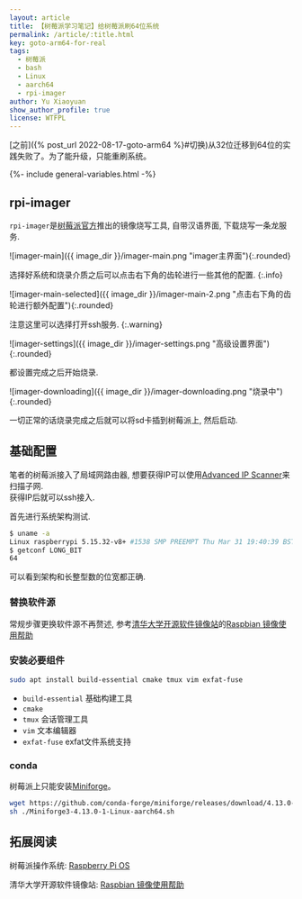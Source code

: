 ```yaml
---
layout: article
title: 【树莓派学习笔记】给树莓派刷64位系统
permalink: /article/:title.html
key: goto-arm64-for-real
tags: 
  - 树莓派
  - bash
  - Linux
  - aarch64
  - rpi-imager
author: Yu Xiaoyuan
show_author_profile: true
license: WTFPL
---
```


[之前]({% post_url 2022-08-17-goto-arm64 %}#切换)从32位迁移到64位的实践失败了。为了能升级，只能重刷系统。

<!--more-->

<!-- begin include -->
{%- include general-variables.html -%}
<!-- end include -->

<!-- begin private variable of Liquid -->

<!-- end private variable of Liquid -->

## rpi-imager

`rpi-imager`是[树莓派官方](https://www.raspberrypi.com/software/)推出的镜像烧写工具, 自带汉语界面, 下载烧写一条龙服务.

![imager-main]({{ image_dir }}/imager-main.png "imager主界面"){:.rounded}

选择好系统和烧录介质之后可以点击右下角的齿轮进行一些其他的配置.
{:.info}

![imager-main-selected]({{ image_dir }}/imager-main-2.png "点击右下角的齿轮进行额外配置"){:.rounded}

注意这里可以选择打开ssh服务.
{:.warning}

![imager-settings]({{ image_dir }}/imager-settings.png "高级设置界面"){:.rounded}

都设置完成之后开始烧录.

![imager-downloading]({{ image_dir }}/imager-downloading.png "烧录中"){:.rounded}

一切正常的话烧录完成之后就可以将sd卡插到树莓派上, 然后启动.

## 基础配置

笔者的树莓派接入了局域网路由器, 想要获得IP可以使用[Advanced IP Scanner](https://www.advanced-ip-scanner.com/)来扫描子网.  
获得IP后就可以ssh接入.

首先进行系统架构测试.

```bash
$ uname -a
Linux raspberrypi 5.15.32-v8+ #1538 SMP PREEMPT Thu Mar 31 19:40:39 BST 2022 aarch64 GNU/Linux
$ getconf LONG_BIT
64
```

可以看到架构和长整型数的位宽都正确.

### 替换软件源

常规步骤更换软件源不再赘述, 参考[清华大学开源软件镜像站](https://mirrors.tuna.tsinghua.edu.cn/)的[Raspbian 镜像使用帮助](https://mirrors.tuna.tsinghua.edu.cn/)

### 安装必要组件

```bash
sudo apt install build-essential cmake tmux vim exfat-fuse
```

- `build-essential` 基础构建工具
- `cmake`
- `tmux` 会话管理工具
- `vim` 文本编辑器
- `exfat-fuse` exfat文件系统支持

### conda

树莓派上只能安装[Miniforge](https://github.com/conda-forge/miniforge)。

```bash
wget https://github.com/conda-forge/miniforge/releases/download/4.13.0-1/Miniforge3-4.13.0-1-Linux-aarch64.sh
sh ./Miniforge3-4.13.0-1-Linux-aarch64.sh
```

## 拓展阅读

树莓派操作系统: [Raspberry Pi OS](https://www.raspberrypi.com/software/)

清华大学开源软件镜像站: [Raspbian 镜像使用帮助](https://mirrors.tuna.tsinghua.edu.cn/)
